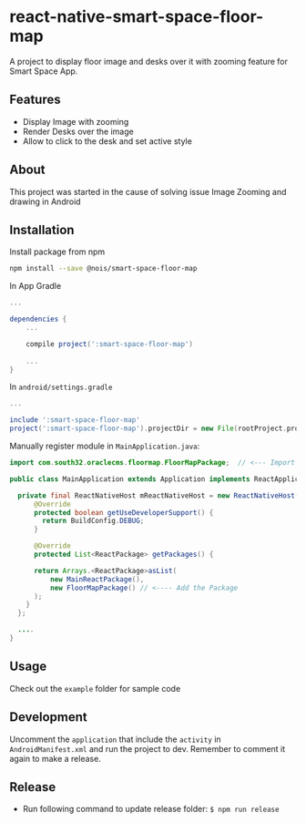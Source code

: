 # react-native-smart-space-floor-map

A project to display floor image and desks over it with zooming feature for Smart Space App.

## Features
- Display Image with zooming
- Render Desks over the image
- Allow to click to the desk and set active style

## About

This project was started in the cause of solving issue Image Zooming and drawing in Android


## Installation

Install package from npm

```sh
npm install --save @nois/smart-space-floor-map
```
In App Gradle
```gradle
...

dependencies {
    ...

    compile project(':smart-space-floor-map')
    
    ...
}
```

In `android/settings.gradle`
```gradle
...

include ':smart-space-floor-map'
project(':smart-space-floor-map').projectDir = new File(rootProject.projectDir, '../node_modules/smart-space-floor-map/android/release')
```

Manually register module in `MainApplication.java`:

```java
import com.south32.oraclecms.floormap.FloorMapPackage;  // <--- Import Package

public class MainApplication extends Application implements ReactApplication {

  private final ReactNativeHost mReactNativeHost = new ReactNativeHost(this) {
      @Override
      protected boolean getUseDeveloperSupport() {
        return BuildConfig.DEBUG;
      }

      @Override
      protected List<ReactPackage> getPackages() {

      return Arrays.<ReactPackage>asList(
          new MainReactPackage(),
          new FloorMapPackage() // <---- Add the Package
      );
    }
  };

  ....
}
```

## Usage

Check out the `example` folder for sample code

## Development

Uncomment the `application` that include the `activity` in `AndroidManifest.xml` and run the project to dev. Remember to comment it again to make a release.

## Release
- Run following command to update release folder: `$ npm run release`

